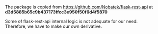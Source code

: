 The package is copied from https://github.com/Nobatek/flask-rest-api at **d3d5885b65c9b437173ffcc3e950f50f6d4f5870**

Some of flask-rest-api internal logic is not adequate for our need. Therefore, we have to make our own derivative.
